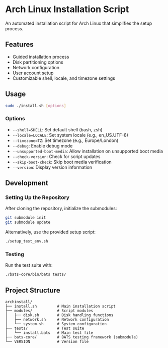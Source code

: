# Arch Linux Installation Script

An automated installation script for Arch Linux that simplifies the setup process.

## Features

- Guided installation process
- Disk partitioning options
- Network configuration
- User account setup
- Customizable shell, locale, and timezone settings

## Usage

```bash
sudo ./install.sh [options]
```

### Options

- `--shell=SHELL`: Set default shell (bash, zsh)
- `--locale=LOCALE`: Set system locale (e.g., en_US.UTF-8)
- `--timezone=TZ`: Set timezone (e.g., Europe/London)
- `--debug`: Enable debug mode
- `--unsupported-boot-media`: Allow installation on unsupported boot media
- `--check-version`: Check for script updates
- `--skip-boot-check`: Skip boot media verification
- `--version`: Display version information

## Development

### Setting Up the Repository

After cloning the repository, initialize the submodules:

```bash
git submodule init
git submodule update
```

Alternatively, use the provided setup script:

```bash
./setup_test_env.sh
```

### Testing

Run the test suite with:

```bash
./bats-core/bin/bats tests/
```

## Project Structure

```
archinstall/
├── install.sh         # Main installation script
├── modules/           # Script modules
│   ├── disk.sh        # Disk handling functions
│   ├── network.sh     # Network configuration
│   └── system.sh      # System configuration
├── tests/             # Test suite
│   └── install.bats   # Main test file
├── bats-core/         # BATS testing framework (submodule)
└── VERSION            # Version file
```